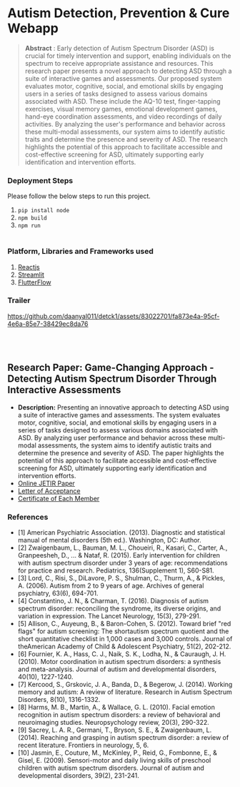 # Autism Detection, Prevention & Cure Webapp

> **Abstract** : Early detection of Autism Spectrum Disorder (ASD) is crucial for timely intervention and support, enabling individuals on the spectrum to receive appropriate assistance and resources. This research paper presents a novel approach to detecting ASD through a suite of interactive games and assessments. Our proposed system evaluates motor, cognitive, social, and emotional skills by engaging users in a series of tasks designed to assess various domains associated with ASD. These include the AQ-10 test, finger-tapping exercises, visual memory games, emotional development games, hand-eye coordination assessments, and video recordings of daily activities. By analyzing the user's performance and behavior across these multi-modal assessments, our system aims to identify autistic traits and determine the presence and severity of ASD. The research highlights the potential of this approach to facilitate accessible and cost-effective screening for ASD, ultimately supporting early identification and intervention efforts.

### Deployment Steps
Please follow the below steps to run this project.
<br>
1. `pip install node`<br>
2. `npm build`<br>
3. `npm run`<br><br>

### Platform, Libraries and Frameworks used
1. [Reactjs](https://react.dev/)
2. [Streamlit](https://docs.streamlit.io/library/get-started)
3. [FlutterFlow](https://flutterflow.io/)


### Trailer
https://github.com/daanyal011/detck1/assets/83022701/fa873e4a-95cf-4e6a-85e7-38429ec8da76



<br></br>

## Research Paper: Game-Changing Approach - Detecting Autism Spectrum Disorder Through Interactive Assessments
- **Description:** Presenting an innovative approach to detecting ASD using a suite of interactive games and assessments. The system evaluates motor, cognitive, social, and emotional skills by engaging users in a series of tasks designed to assess various domains associated with ASD. By analyzing user performance and behavior across these multi-modal assessments, the system aims to identify autistic traits and determine the presence and severity of ASD. The paper highlights the potential of this approach to facilitate accessible and cost-effective screening for ASD, ultimately supporting early identification and intervention efforts.
- [Online JETIR Paper](https://www.jetir.org/view?paper=JETIR2404266)
- [Letter of Acceptance](https://drive.google.com/file/d/1uF79a3gNUo3LC6k9XYSULScTZEpGOHuc/view?usp=sharing)
- [Certificate of Each Member](https://drive.google.com/file/d/1uKJUO_q7y2QkHfp3KpJ-d11Hzavapol-/view?usp=drive_link)


### References
- [1] American Psychiatric Association. (2013). Diagnostic and statistical manual of mental disorders (5th ed.). Washington, DC: Author.
- [2] Zwaigenbaum, L., Bauman, M. L., Choueiri, R., Kasari, C., Carter, A., Granpeesheh, D., ... & Nataf, R. (2015). Early intervention for children with autism spectrum disorder under 3 years of age: recommendations for practice and research. Pediatrics, 136(Supplement 1), S60-S81.
- [3] Lord, C., Risi, S., DiLavore, P. S., Shulman, C., Thurm, A., & Pickles, A. (2006). Autism from 2 to 9 years of age. Archives of general psychiatry, 63(6), 694-701.
- [4] Constantino, J. N., & Charman, T. (2016). Diagnosis of autism spectrum disorder: reconciling the syndrome, its diverse origins, and variation in expression. The Lancet Neurology, 15(3), 279-291.
- [5] Allison, C., Auyeung, B., & Baron-Cohen, S. (2012). Toward brief "red flags" for autism screening: The shortautism spectrum quotient and the short quantitative checklist in 1,000 cases and 3,000 controls. Journal of theAmerican Academy of Child & Adolescent Psychiatry, 51(2), 202-212.
- [6] Fournier, K. A., Hass, C. J., Naik, S. K., Lodha, N., & Cauraugh, J. H. (2010). Motor coordination in autism spectrum disorders: a synthesis and meta-analysis. Journal of autism and developmental disorders, 40(10), 1227-1240.
- [7] Kercood, S., Grskovic, J. A., Banda, D., & Begerow, J. (2014). Working memory and autism: A review of literature. Research in Autism Spectrum Disorders, 8(10), 1316-1332.
- [8] Harms, M. B., Martin, A., & Wallace, G. L. (2010). Facial emotion recognition in autism spectrum disorders: a review of behavioral and neuroimaging studies. Neuropsychology review, 20(3), 290-322.
- [9] Sacrey, L. A. R., Germani, T., Bryson, S. E., & Zwaigenbaum, L. (2014). Reaching and grasping in autism spectrum disorder: a review of recent literature. Frontiers in neurology, 5, 6.
- [10] Jasmin, E., Couture, M., McKinley, P., Reid, G., Fombonne, E., & Gisel, E. (2009). Sensori-motor and daily living skills of preschool children with autism spectrum disorders. Journal of autism and developmental disorders, 39(2), 231-241.
